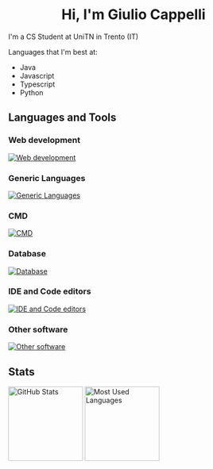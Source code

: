 <h1 align="center">Hi, I'm Giulio Cappelli</h1>
 
I'm a CS Student at UniTN in Trento (IT)

Languages that I'm best at:

- Java
- Javascript
- Typescript
- Python

## Languages and Tools

### Web development

[![Web development](https://skillicons.dev/icons?i=css,html,php,js,ts,nodejs,react)](https://skillicons.dev)

### Generic Languages

[![Generic Languages](https://skillicons.dev/icons?i=cpp,cs,java,python,r)](https://skillicons.dev)

### CMD

[![CMD](https://skillicons.dev/icons?i=bash,docker,git)](https://skillicons.dev)

### Database

[![Database](https://skillicons.dev/icons?i=mongo,mysql,postgres)](https://skillicons.dev)

### IDE and Code editors

[![IDE and Code editors](https://skillicons.dev/icons?i=idea,vscode)](https://skillicons.dev)

### Other software

[![Other software](https://skillicons.dev/icons?i=latex,postman)](https://skillicons.dev)

## Stats

<img height="150rem" alt="GitHub Stats" src="https://github-readme-stats.vercel.app/api?username=Giulio-Cappelli&show_icons=true&theme=dark&count_private=true&bg_color=0d1117"/>
<img height="150em" alt="Most Used Languages" src="https://github-readme-stats.vercel.app/api/top-langs/?username=Giulio-Cappelli&layout=compact&langs_count-16&theme=dark&bg_color=0d1117"/>
